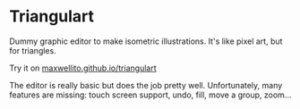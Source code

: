 # Triangulart

Dummy graphic editor to make isometric illustrations. It's like pixel art, but for triangles.

Try it on [maxwellito.github.io/triangulart](https://maxwellito.github.io/triangulart)

The editor is really basic but does the job pretty well. Unfortunately, many features are missing: touch screen support, undo, fill, move a group, zoom... 
